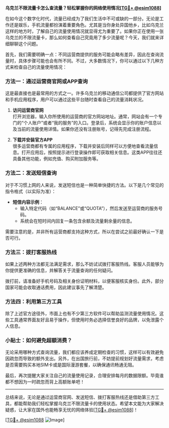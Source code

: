 **乌克兰不限流量卡怎么查流量？轻松掌握你的网络使用情况[[TG💪+ @esim1088](https://t.me/s/esim1088)]**

在如今这个数字化时代，流量已经成为了我们生活中不可或缺的一部分。无论是工作还是娱乐，手机流量都扮演着重要角色。尤其是当你身处异国他乡，比如乌克兰这样的地方时，了解自己的流量使用情况就显得尤为重要了。如果你正在使用一张乌克兰的不限流量卡，那么如何查看自己究竟用了多少流量呢？今天，我们就来详细聊聊这个问题。

首先，我们需要明确一点：不同运营商提供的服务可能会略有差异，因此在查询流量时，具体步骤可能也会有所不同。不过，大多数情况下，你可以通过以下几种方式来检查自己的流量使用情况：

### 方法一：通过运营商官网或APP查询

这是最直接也是最常用的方式之一。许多乌克兰的移动通信公司都提供了官方网站和手机应用程序，用户可以通过这些平台随时查看自己的流量消耗状况。

1. **访问运营商官网**  
   打开浏览器，输入你所使用的运营商的官方网站地址。通常，网站会有一个专门的“个人账户”或者“我的服务”的入口。登录后，系统会显示你的账户信息以及当前的流量使用详情。如果你还没有注册账号，记得先完成注册流程。

2. **下载并安装官方APP**  
   很多运营商都有专属的应用程序，下载并安装后同样可以方便地查看流量信息。打开应用后，按照提示进行登录操作即可获取相关信息。这类APP往往还具备其他功能，例如充值、购买附加服务等。

### 方法二：发送短信查询

对于不习惯上网的人来说，发送短信也是一种简单快捷的方法。以下是几个常见的指令格式（以实际为准）：

- **短信内容示例**：
  - 输入特定代码（如“BALANCE”或“QUOTA”），然后发送至运营商的服务号码。
  - 系统会在短时间内回复一条包含余额及流量剩余量的信息。

需要注意的是，并非所有运营商都支持这种方式，所以在尝试之前最好确认一下是否可行。

### 方法三：拨打客服热线

如果上述两种方法都无法满足需求，那么不妨试试拨打客服热线。客服人员能够为你提供更准确的信息，并解答关于流量查询的任何疑问。

拨打前，请准备好手机号码及相关身份证明材料，以便客服核实身份。此外，部分国家可能会收取通话费用，因此建议事先了解清楚。

### 方法四：利用第三方工具

除了上述官方途径外，市面上也有不少第三方软件可以帮助监测流量使用情况。这些工具通常界面友好且易于操作，但使用时务必选择信誉良好的品牌，以免泄露个人信息。

### 小贴士：如何避免超额消费？

无论采用哪种方式查询流量，我们都应该养成定期检查的习惯，这样可以有效避免因疏忽而导致的额外支出。另外，在出国旅行前，不妨提前规划好流量需求，考虑是否需要购买本地SIM卡或是国际漫游套餐，以确保通讯畅通无阻。

最后，再次提醒大家关注自己的流量使用记录，合理安排每月的数据限额。毕竟谁都不想因为一时疏忽而背上高额账单吧！

---

总结来说，无论是通过运营商官网、发送短信、拨打客服热线还是借助第三方工具，都能帮助我们轻松掌握乌克兰不限流量卡的使用状态。希望本文能为大家解决疑惑，让大家在国外也能畅享无忧的网络体验[[TG💪+ @esim1088](https://t.me/s/esim1088)]！

[[TG💪+ @esim1088](https://t.me/s/esim1088) ![Image](https://i.postimg.cc/4NQfJmqS/Snipaste-2025-05-13-00-14-12.png)]